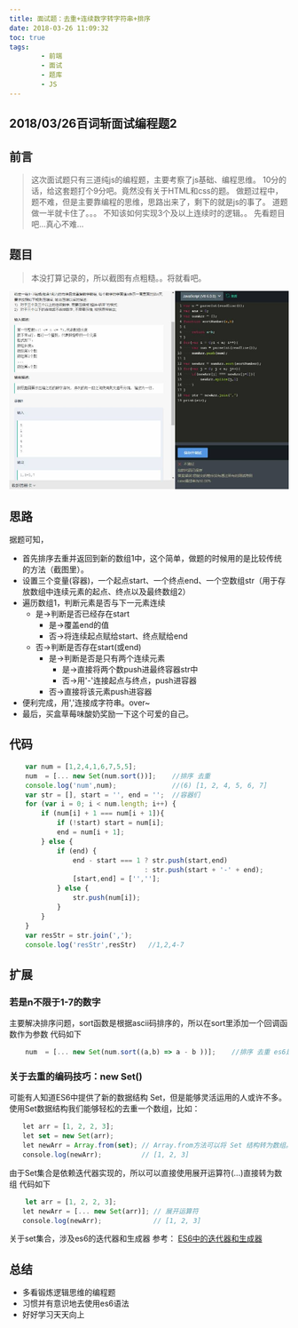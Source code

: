 ```yaml
---
title: 面试题：去重+连续数字转字符串+排序
date: 2018-03-26 11:09:32
toc: true
tags:
        - 前端
        - 面试
        - 题库
        - JS
---
```

## 2018/03/26百词斩面试编程题2
 
<!--more-->
 
## 前言
> 这次面试题只有三道纯js的编程题，主要考察了js基础、编程思维。
> 10分的话，给这套题打个9分吧。竟然没有关于HTML和css的题。
> 做题过程中，题不难，但是主要靠编程的思维，思路出来了，剩下的就是js的事了。
> 道题做一半就卡住了。。。   不知该如何实现3个及以上连续时的逻辑。。
> 先看题目吧...真心不难...


## 题目
> 本没打算记录的，所以截图有点粗糙。。将就看吧。

![原题截图](/assets/blogImg/bczms1.jpg)

## 思路
  据题可知，
  - 首先排序去重并返回到新的数组1中，这个简单，做题的时候用的是比较传统的方法（截图里）。
  - 设置三个变量(容器)，一个起点start、一个终点end、一个空数组str（用于存放数组中连续元素的起点、终点以及最终数组2）
  - 遍历数组1，判断元素是否与下一元素连续
       * 是->判断是否已经存在start 
            + 是->覆盖end的值
            + 否->将连续起点赋给start、终点赋给end
       * 否->判断是否存在start(或end)
            + 是->判断是否是只有两个连续元素
                + 是->直接将两个数push进最终容器str中
                + 否->用'-'连接起点与终点，push进容器
            + 否->直接将该元素push进容器
  - 便利完成，用','连接成字符串。over~
  - 最后，买盒草莓味酸奶奖励一下这个可爱的自己。

## 代码
```javascript
    var num = [1,2,4,1,6,7,5,5];
    num  = [... new Set(num.sort())];    //排序 去重
    console.log('num',num);              //(6) [1, 2, 4, 5, 6, 7]
    var str = [], start = '', end = '';  //容器们
    for (var i = 0; i < num.length; i++) {
        if (num[i] + 1 === num[i + 1]){
            if (!start) start = num[i];
            end = num[i + 1];
        } else {
            if (end) {
                end - start === 1 ? str.push(start,end)
                                  : str.push(start + '-' + end);
                [start,end] = ['',''];
            } else {
                str.push(num[i]);
            }
        }
    }
    var resStr = str.join(',');
    console.log('resStr',resStr)   //1,2,4-7
```

## 扩展

### 若是n不限于1-7的数字
主要解决排序问题，sort函数是根据ascii码排序的，所以在sort里添加一个回调函数作为参数
代码如下
```javascript
    num  = [... new Set(num.sort((a,b) => a - b ))];    //排序 去重 es6是真心简洁，记得有意识地去常用哦
```
### 关于去重的编码技巧：new Set()
可能有人知道ES6中提供了新的数据结构 Set，但是能够灵活运用的人或许不多。
使用Set数据结构我们能够轻松的去重一个数组，比如：
```javascript
　　let arr = [1, 2, 2, 3];
　　let set = new Set(arr);
　　let newArr = Array.from(set); // Array.from方法可以将 Set 结构转为数组。
　　console.log(newArr);          // [1, 2, 3]
```
由于Set集合是依赖迭代器实现的，所以可以直接使用展开运算符(...)直接转为数组
代码如下
```javascript
    let arr = [1, 2, 2, 3];
　　let newArr = [... new Set(arr)]; // 展开运算符
　　console.log(newArr);             // [1, 2, 3]
```
关于set集合，涉及es6的迭代器和生成器
参考：
[ES6中的迭代器和生成器](https://www.cnblogs.com/xiaohuochai/p/7253466.html)

## 总结
- 多看锻炼逻辑思维的编程题
- 习惯并有意识地去使用es6语法
- 好好学习天天向上
  
